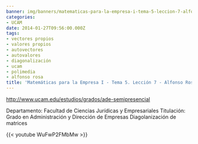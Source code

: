 ```yaml
---
banner: img/banners/matematicas-para-la-empresa-i-tema-5-leccion-7-alfonso-rosa.jpg
categories:
- UCAM
date: 2014-01-27T09:56:00.000Z
tags:
- vectores propios
- valores propios
- autovectores
- autovalores
- diagonalización
- ucam
- polimedia
- alfonso rosa
title: 'Matemáticas para la Empresa I - Tema 5. Lección 7 - Alfonso Rosa'
---
```


http://www.ucam.edu/estudios/grados/ade-semipresencial

Departamento: Facultad de Ciencias Jurídicas y Empresariales
Titulación: Grado en Administración y Dirección de Empresas
Diagolanización de matrices

{{< youtube WuFwP2FMbMw >}}
